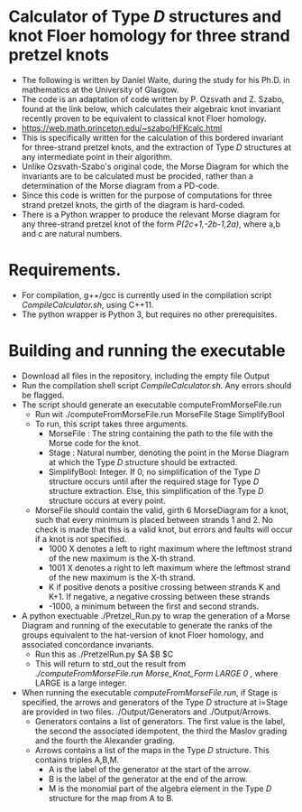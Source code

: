 # Calculator of Type _D_ structures and knot Floer homology for three strand pretzel knots

* The following is written by Daniel Waite, during the study for his Ph.D. in mathematics at the University of Glasgow.
* The code is an adaptation of code written by P. Ozsvath and Z. Szabo, found at the link below, which calculates their algebraic knot invariant recently proven to be equivalent to classical knot Floer homology. 
 * https://web.math.princeton.edu/~szabo/HFKcalc.html
* This is specifically written for the calculation of this bordered invariant for three-strand pretzel knots, and the extraction of Type _D_ structures at any intermediate point in their algorithm.
* Unlike Ozsvath-Szabo's original code, the Morse Diagram for which the invariants are to be calculated must be procided, rather than a determination of the Morse diagram from a PD-code.
* Since this code is written for the purpose of computations for three strand pretzel knots, the girth of the diagram is hard-coded.
* There is a Python wrapper to produce the relevant Morse diagram for any three-strand pretzel knot of the form _P(2c+1,-2b-1,2a)_, where a,b and c are natural numbers.

# Requirements.

* For compilation, g++/gcc is currently used in the compilation script _CompileCalculator.sh_, using C++11.
* The python wrapper is Python 3, but requires no other prerequisites.

# Building and running the executable

* Download all files in the repository, including the empty file Output
* Run the compilation shell script _CompileCalculator.sh_. Any errors should be flagged.
* The script should generate an executable computeFromMorseFile.run 
  * Run wit ./computeFromMorseFile.run MorseFile Stage SimplifyBool
  * To run, this script takes three arguments.
    * MorseFile : The string containing the path to the file with the Morse code for the knot.
    * Stage : Natural number, denoting the point in the Morse Diagram at which the Type _D_ structure should be extracted.
    * SimplifyBool: Integer. If 0, no simplification of the Type _D_ structure occurs until after the required stage for Type _D_ structure extraction. Else, this simplification of the Type _D_ structure occurs at every point.
  * MorseFile should contain the valid, girth 6 MorseDiagram for a knot, such that every minimum is placed between strands 1 and 2. No check is made that this is a valid knot, but errors and faults will occur if a knot is not specified.
    * 1000 X denotes a left to right maximum where the leftmost strand of the new maximum is the X-th strand.
    * 1001 X denotes a right to left maximum where the leftmost strand of the new maximum is the X-th strand.
    * K if positive denots a positive crossing between strands K and K+1. If negative, a negative crossing between these strands
    * -1000, a minimum between the first and second strands.
* A python exectuable ./Pretzel_Run.py to wrap the generation of a Morse Diagram and running of the executable to generate the ranks of the groups equivalent to the hat-version of knot Floer homology, and associated concordance invariants.
  * Run this as ./PretzelRun.py $A $B $C
  * This will return to std_out the result from _./computeFromMorseFile.run Morse_Knot_Form LARGE 0_ , where LARGE is a large integer.
* When running the executable _computeFromMorseFile.run_, if Stage is specified, the arrows and generators of the Type _D_ structure at i=Stage are provided in two files. ./Output/Generators and ./Output/Arrows.
  * Generators contains a list of generators. The first value is the label, the second the associated idempotent, the third the Maslov grading and the fourth the Alexander grading.
  * Arrows contains a list of the maps in the Type _D_ structure. This contains triples A,B,M.
    * A is the label of the generator at the start of the arrow.
    * B is the label of the generator at the end of the arrow.
    * M is the monomial part of the algebra element in the Type _D_ structure for the map from A to B.
